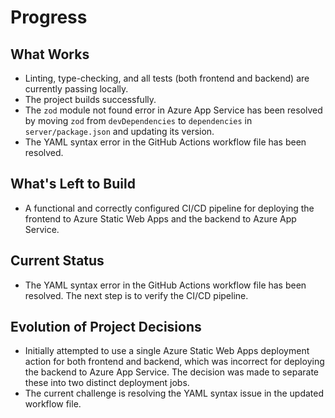 # Progress

## What Works
- Linting, type-checking, and all tests (both frontend and backend) are currently passing locally.
- The project builds successfully.
- The `zod` module not found error in Azure App Service has been resolved by moving `zod` from `devDependencies` to `dependencies` in `server/package.json` and updating its version.
- The YAML syntax error in the GitHub Actions workflow file has been resolved.

## What's Left to Build
- A functional and correctly configured CI/CD pipeline for deploying the frontend to Azure Static Web Apps and the backend to Azure App Service.

## Current Status
- The YAML syntax error in the GitHub Actions workflow file has been resolved. The next step is to verify the CI/CD pipeline.

## Evolution of Project Decisions
- Initially attempted to use a single Azure Static Web Apps deployment action for both frontend and backend, which was incorrect for deploying the backend to Azure App Service. The decision was made to separate these into two distinct deployment jobs.
- The current challenge is resolving the YAML syntax issue in the updated workflow file.